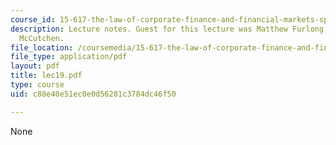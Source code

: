 ```yaml
---
course_id: 15-617-the-law-of-corporate-finance-and-financial-markets-spring-2004
description: Lecture notes. Guest for this lecture was Matthew Furlong, Partner, Bingham
  McCutchen.
file_location: /coursemedia/15-617-the-law-of-corporate-finance-and-financial-markets-spring-2004/c88e40e51ec0e0d56281c3784dc46f50_lec19.pdf
file_type: application/pdf
layout: pdf
title: lec19.pdf
type: course
uid: c88e40e51ec0e0d56281c3784dc46f50

---
```

None